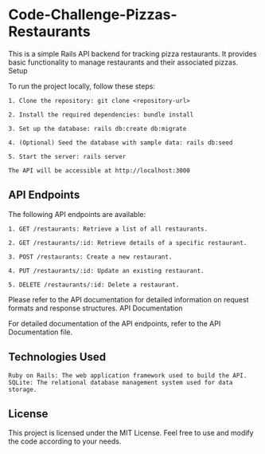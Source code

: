 # Code-Challenge-Pizzas-Restaurants

This is a simple Rails API backend for tracking pizza restaurants. It provides basic functionality to manage restaurants and their associated pizzas.
Setup

To run the project locally, follow these steps:

    1. Clone the repository: git clone <repository-url>

    2. Install the required dependencies: bundle install

    3. Set up the database: rails db:create db:migrate

    4. (Optional) Seed the database with sample data: rails db:seed

    5. Start the server: rails server
    
    The API will be accessible at http://localhost:3000

## API Endpoints

The following API endpoints are available:

    1. GET /restaurants: Retrieve a list of all restaurants.

    2. GET /restaurants/:id: Retrieve details of a specific restaurant.

    3. POST /restaurants: Create a new restaurant.

    4. PUT /restaurants/:id: Update an existing restaurant.

    5. DELETE /restaurants/:id: Delete a restaurant.

Please refer to the API documentation for detailed information on request formats and response structures.
API Documentation

For detailed documentation of the API endpoints, refer to the API Documentation file.

## Technologies Used

    Ruby on Rails: The web application framework used to build the API.
    SQLite: The relational database management system used for data storage.


## License

This project is licensed under the MIT License. Feel free to use and modify the code according to your needs.